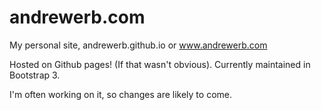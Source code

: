 andrewerb.com
===================

My personal site, andrewerb.github.io or www.andrewerb.com

Hosted on Github pages! (If that wasn't obvious). Currently maintained in Bootstrap 3.

I'm often working on it, so changes are likely to come.